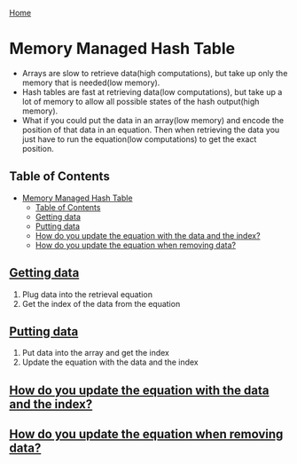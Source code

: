<!--
 * This file is part of RS Cheat Sheets.
 *
 * RS Cheat Sheets is free software: you can redistribute it and/or modify
 * it under the terms of the GNU General Public License as published by
 * the Free Software Foundation, either version 3 of the License, or
 * (at your option) any later version.
 *
 * RS Cheat Sheets is distributed in the hope that it will be useful,
 * but WITHOUT ANY WARRANTY; without even the implied warranty of
 * MERCHANTABILITY or FITNESS FOR A PARTICULAR PURPOSE.  See the
 * GNU General Public License for more details.
 *
 * You should have received a copy of the GNU General Public License
 * along with RS Cheat Sheets. If not, see <https://www.gnu.org/licenses/>.
 */
-->

[Home](./README.md)

# Memory Managed Hash Table

- Arrays are slow to retrieve data(high computations), but take up only the memory that is needed(low memory).
- Hash tables are fast at retrieving data(low computations), but take up a lot of memory to allow all possible states of the hash output(high memory).
- What if you could put the data in an array(low memory) and encode the position of that data in an equation. Then when retrieving the data you just have to run the equation(low computations) to get the exact position.

## Table of Contents

<!-- TOC -->

- [Memory Managed Hash Table](#memory-managed-hash-table)
	- [Table of Contents](#table-of-contents)
	- [Getting data](#getting-data)
	- [Putting data](#putting-data)
	- [How do you update the equation with the data and the index?](#how-do-you-update-the-equation-with-the-data-and-the-index)
	- [How do you update the equation when removing data?](#how-do-you-update-the-equation-when-removing-data)

<!-- /TOC -->

## [Getting data](#table-of-contents)
1. Plug data into the retrieval equation
2. Get the index of the data from the equation

## [Putting data](#table-of-contents)
1. Put data into the array and get the index
2. Update the equation with the data and the index

## [How do you update the equation with the data and the index?](#table-of-contents)

## [How do you update the equation when removing data?](#table-of-contents)
